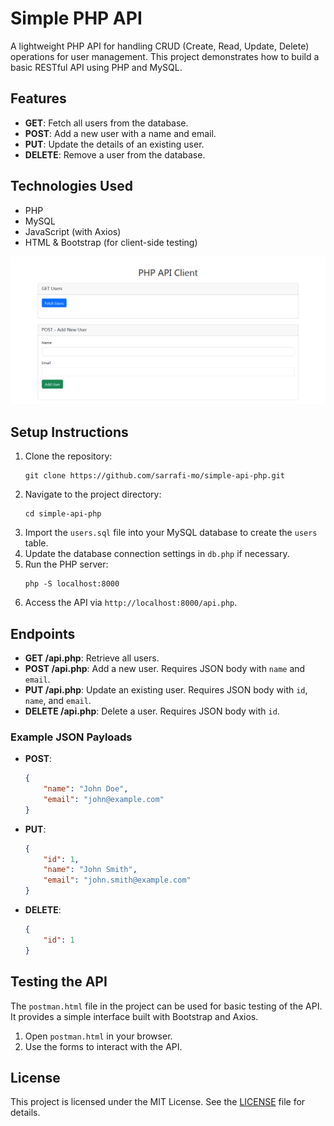 
# Simple PHP API

A lightweight PHP API for handling CRUD (Create, Read, Update, Delete) operations for user management. This project demonstrates how to build a basic RESTful API using PHP and MySQL.

## Features
- **GET**: Fetch all users from the database.
- **POST**: Add a new user with a name and email.
- **PUT**: Update the details of an existing user.
- **DELETE**: Remove a user from the database.

## Technologies Used
- PHP
- MySQL
- JavaScript (with Axios)
- HTML & Bootstrap (for client-side testing)

![postman.html page](images/postman.png)


## Setup Instructions
1. Clone the repository:
    ```
    git clone https://github.com/sarrafi-mo/simple-api-php.git
    ```
2. Navigate to the project directory:
    ```
    cd simple-api-php
    ```
3. Import the `users.sql` file into your MySQL database to create the `users` table.
4. Update the database connection settings in `db.php` if necessary.
5. Run the PHP server:
    ```
    php -S localhost:8000
    ```
6. Access the API via `http://localhost:8000/api.php`.

## Endpoints
- **GET /api.php**: Retrieve all users.
- **POST /api.php**: Add a new user. Requires JSON body with `name` and `email`.
- **PUT /api.php**: Update an existing user. Requires JSON body with `id`, `name`, and `email`.
- **DELETE /api.php**: Delete a user. Requires JSON body with `id`.

### Example JSON Payloads
- **POST**:
    ```json
    {
        "name": "John Doe",
        "email": "john@example.com"
    }
    ```
- **PUT**:
    ```json
    {
        "id": 1,
        "name": "John Smith",
        "email": "john.smith@example.com"
    }
    ```
- **DELETE**:
    ```json
    {
        "id": 1
    }
    ```

## Testing the API
The `postman.html` file in the project can be used for basic testing of the API. It provides a simple interface built with Bootstrap and Axios.

1. Open `postman.html` in your browser.
2. Use the forms to interact with the API.

## License
This project is licensed under the MIT License. See the [LICENSE](LICENSE) file for details.
